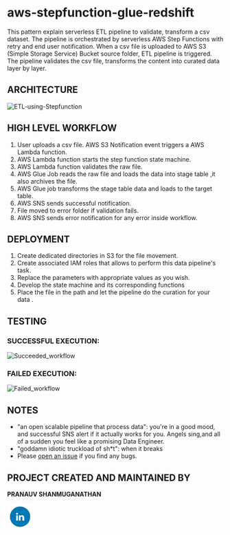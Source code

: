 # aws-stepfunction-glue-redshift
This pattern explain  serverless ETL pipeline to validate, transform a csv dataset. The pipeline is orchestrated by serverless AWS Step Functions with retry and end user notification. When a csv file is uploaded to AWS S3 (Simple Storage Service) Bucket source folder, ETL pipeline is triggered. The pipeline validates the csv file, transforms the content into curated data layer by layer.

## ARCHITECTURE
![ETL-using-Stepfunction](https://github.com/PranauvShanmuganathan/aws-stepfunction-glue-redshift/assets/52068839/bd4b44da-1740-4c85-bad8-37f25daef2aa)

## HIGH LEVEL WORKFLOW 
1. User uploads a csv file. AWS S3 Notification event triggers a AWS Lambda function.
2. AWS Lambda function starts the step function state machine.
3. AWS Lambda function validates the raw file.
4. AWS Glue Job reads the raw file and loads the data into stage table ,it also archives the file.
5. AWS Glue job transforms the stage table data and loads to the target table.
6. AWS SNS sends successful notification.
7. File moved to error folder if validation fails.
8. AWS SNS sends error notification for any error inside workflow.

## DEPLOYMENT
1. Create dedicated directories in S3  for the file movement.
2. Create associated IAM roles that allows to perform this data pipeline's task.
3. Replace the parameters with appropriate values as you wish.
4. Develop the state machine and its corresponding functions
5. Place the file in the path and let the pipeline do the curation for your data .

## TESTING
### SUCCESSFUL EXECUTION:
<img width="500" alt="Succeeded_workflow" src="https://github.com/PranauvShanmuganathan/aws-stepfunction-glue-redshift/assets/52068839/355fdeaa-289c-4d19-9d7d-abede7ff8de8">

### FAILED EXECUTION:
<img width="500" alt="Failed_workflow" src="https://github.com/PranauvShanmuganathan/aws-stepfunction-glue-redshift/assets/52068839/ff0045e9-9863-4a6a-957a-9a9af5148e6b">

## NOTES
* "an open scalable pipeline that process data": you're in a good mood, and successful SNS alert if it actually works for you. Angels sing,and all of a sudden you feel like a promising Data Engineer.
* "goddamn idiotic truckload of sh*t": when it breaks
* Please [open an issue](https://github.com/PranauvShanmuganathan/aws-stepfunction-glue-redshift/issues) if you find any bugs.

## PROJECT CREATED AND MAINTAINED BY
**PRANAUV SHANMUGANATHAN** 

<a href="https://www.linkedin.com/in/pranauv-s/"><img src="https://raw.githubusercontent.com/aritraroy/social-icons/master/linkedin-icon.png" alt="linkedin"  width="60"></a>




